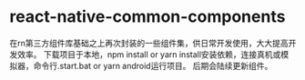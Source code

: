 # react-native-common-components
在rn第三方组件库基础之上再次封装的一些组件集，供日常开发使用，大大提高开发效率。
下载项目于本地，npm install or yarn install安装依赖，连接真机或模拟器，命令行.start.bat or yarn android运行项目。
后期会陆续更新组件。
